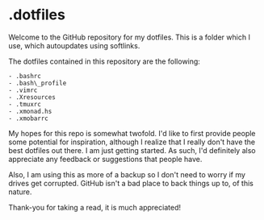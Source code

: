 # .dotfiles

Welcome to the GitHub repository for my dotfiles. This is a folder which I use, which autoupdates using softlinks.

The dotfiles contained in this repository are the following:

	- .bashrc
	- .bash\_profile
	- .vimrc
	- .Xresources
	- .tmuxrc
	- .xmonad.hs
	- .xmobarrc

My hopes for this repo is somewhat twofold. I'd like to first provide people some potential for inspiration, although
I realize that I really don't have the best dotfiles out there. I am just getting started. As such, I'd definitely also
appreciate any feedback or suggestions that people have.

Also, I am using this as more of a backup so I don't need to worry if my drives get corrupted. GitHub isn't a bad
place to back things up to, of this nature.

Thank-you for taking a read, it is much appreciated! 
